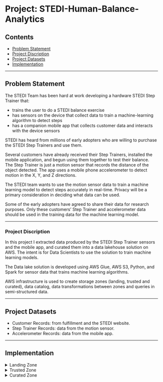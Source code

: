 # Project: STEDI-Human-Balance-Analytics

## Contents

+ [Problem Statement](#Problem-Statement)
+ [Project Discription](#Project-Discription)
+ [Project Datasets](#Project-Datasets)
+ [Implementation](#Implementation)


---
## Problem Statement

The STEDI Team has been hard at work developing a hardware STEDI Step Trainer that:
- trains the user to do a STEDI balance exercise
- has sensors on the device that collect data to train a machine-learning algorithm to detect steps
- has a companion mobile app that collects customer data and interacts with the device sensors

STEDI has heard from millions of early adopters who are willing to purchase the STEDI Step Trainers and use them.

Several customers have already received their Step Trainers, installed the mobile application, and begun using them together to test their balance. The Step Trainer is just a motion sensor that records the distance of the object detected. The app uses a mobile phone accelerometer to detect motion in the X, Y, and Z directions.

The STEDI team wants to use the motion sensor data to train a machine learning model to detect steps accurately in real-time. Privacy will be a primary consideration in deciding what data can be used.

Some of the early adopters have agreed to share their data for research purposes. Only these customers’ Step Trainer and accelerometer data should be used in the training data for the machine learning model.

---

### Project Discription

In this project I extracted data produced by the STEDI Step Trainer sensors and the mobile app, and curated them into a data lakehouse solution on AWS. The intent is for Data Scientists to use the solution to train machine learning models. 

The Data lake solution is developed using AWS Glue, AWS S3, Python, and Spark for sensor data that trains machine learning algorithms.

AWS infrastructure is used to create storage zones (landing, trusted and curated), data catalog, data transformations between zones and queries in semi-structured data.

---

## Project Datasets

* Customer Records: from fulfillment and the STEDI website.  
* Step Trainer Records: data from the motion sensor.
* Accelerometer Records: data from the mobile app.

---

## Implementation
<details>
<summary>
Landing Zone
</summary>

> In the Landing Zone I stored the customer, accelerometer and step trainer raw data in AWS S3 bucket. 

Using The AWS glue data catalog, I created a glue tables so that I can query the data using AWS athena.

1- Customer Landing Table:

![alt text](Sample Pics/customer_landing.png)

2- Accelerometer Landing Table: 

![alt text](Sample Pics/accelerometer_landing.png)

3- Step Trainer Landing Table: 

![alt text](Sample Pics/step_trainer_landing.png)

</details>

<details>
<summary>
Trusted Zone
</summary>

> In the Trusted Zone, I created AWS Glue jobs to make transofrmations on the raw data in the landing zones.

**Glue job scripts**

[1. customer_landing_to_trusted.py](customer_landing_to_trusted.py) - This script transfers customer data from the 'landing' to 'trusted' zones. It filters for customers who have agreed to share data with researchers.

[2. accelerometer_landing_to_trusted_zone.py](accelerometer_landing_to_trusted_zone.py) - This script transfers accelerometer data from the 'landing' to 'trusted' zones. Using a join on customer_trusted and accelerometer_landing, It filters for Accelerometer readings from customers who have agreed to share data with researchers.

[3. Trainer_landing_to_trusted.py](Trainer_landing_to_trusted.py) - This script transfers Step Trainer data from the 'landing' to 'trusted' zones. Using a join on customer_curated and step_trainer_landing, It filters for customers who have accelerometer data and have agreed to share their data for research with Step Trainer readings.

The customer_trusted table was queried in Athena to show that it only contains customer records from people who agreed to share their data.

![alt text](Sample Pics/customer_trusted_sharwithreasearchasofdate_null.png)
</details>

<details>
<summary>
Curated Zone
</summary>

> In the Curated Zone I created AWS Glue jobs to make further transformations, to meet the specific needs of a particular analysis.

**Glue job scripts**

[customer_trusted_to_curated.py](customer_trusted_to_curated.py) - This script transfers customer data from the 'trusted' to 'curated' zones. Using a join on customer_trusted and accelerometer_landing, It filters for customers with Accelerometer readings and have agreed to share data with researchers.

[Trainer_trusted_to_curated.py](Trainer_trusted_to_curated.py): This script is used to build aggregated table that has each of the Step Trainer Readings, and the associated accelerometer reading data for the same timestamp, but only for customers who have agreed to share their data.

</details>
